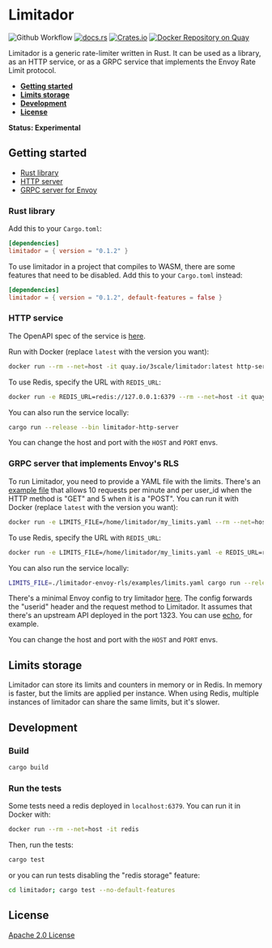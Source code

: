 # Limitador

![Github Workflow](https://github.com/3scale/limitador/workflows/Rust/badge.svg)
[![docs.rs](https://docs.rs/limitador/badge.svg)](https://docs.rs/limitador)
[![Crates.io](https://img.shields.io/crates/v/limitador)](https://crates.io/crates/limitador)
[![Docker Repository on Quay](https://quay.io/repository/3scale/limitador/status
"Docker Repository on Quay")](https://quay.io/repository/3scale/limitador)

Limitador is a generic rate-limiter written in Rust. It can be used as a
library, as an HTTP service, or as a GRPC service that implements the Envoy Rate
Limit protocol.

- [**Getting started**](#getting-started)
- [**Limits storage**](#limits-storage)
- [**Development**](#development)
- [**License**](#license)

**Status: Experimental**

## Getting started

- [Rust library](#rust-library)
- [HTTP server](#http-service)
- [GRPC server for Envoy](#grpc-server-that-implements-envoys-rls)

### Rust library

Add this to your `Cargo.toml`:
```toml
[dependencies]
limitador = { version = "0.1.2" }
```

To use limitador in a project that compiles to WASM, there are some features
that need to be disabled. Add this to your `Cargo.toml` instead:
```toml
[dependencies]
limitador = { version = "0.1.2", default-features = false }
```

### HTTP service

The OpenAPI spec of the service is
[here](limitador-server/docs/http_server_spec.json).

Run with Docker (replace `latest` with the version you want):
```bash
docker run --rm --net=host -it quay.io/3scale/limitador:latest http-server
```

To use Redis, specify the URL with `REDIS_URL`:
```bash
docker run -e REDIS_URL=redis://127.0.0.1:6379 --rm --net=host -it quay.io/3scale/limitador:latest http-server
```

You can also run the service locally:
```bash
cargo run --release --bin limitador-http-server
```

You can change the host and port with the `HOST` and `PORT` envs.

### GRPC server that implements Envoy's RLS

To run Limitador, you need to provide a YAML file with the limits. There's an
[example file](limitador-server/examples/limits.yaml) that allows 10 requests
per minute and per user_id when the HTTP method is "GET" and 5 when it is a
"POST". You can run it with Docker (replace `latest` with the version you want):
```bash
docker run -e LIMITS_FILE=/home/limitador/my_limits.yaml --rm --net=host -it -v $(pwd)/limitador-envoy-rls/examples/limits.yaml:/home/limitador/my_limits.yaml:ro quay.io/3scale/limitador:latest envoy-rls
```

To use Redis, specify the URL with `REDIS_URL`:
```bash
docker run -e LIMITS_FILE=/home/limitador/my_limits.yaml -e REDIS_URL=redis://127.0.0.1:6379 --rm --net=host -it -v $(pwd)/limitador-envoy-rls/examples/limits.yaml:/home/limitador/my_limits.yaml:ro quay.io/3scale/limitador:latest envoy-rls
```

You can also run the service locally:
```bash
LIMITS_FILE=./limitador-envoy-rls/examples/limits.yaml cargo run --release --bin limitador-envoy-rls
```

There's a minimal Envoy config to try limitador
[here](limitador-server/examples/envoy.yaml). The config forwards the
"userid" header and the request method to Limitador. It assumes that there's an
upstream API deployed in the port 1323. You can use
[echo](https://github.com/labstack/echo), for example.

You can change the host and port with the `HOST` and `PORT` envs.

## Limits storage

Limitador can store its limits and counters in memory or in Redis. In memory is
faster, but the limits are applied per instance. When using Redis, multiple
instances of limitador can share the same limits, but it's slower.


## Development

### Build

```bash
cargo build
```

### Run the tests

Some tests need a redis deployed in `localhost:6379`. You can run it in Docker with:
```bash
docker run --rm --net=host -it redis
```

Then, run the tests:

```bash
cargo test
```

or you can run tests disabling the "redis storage" feature:
```bash
cd limitador; cargo test --no-default-features
```

## License

[Apache 2.0 License](LICENSE)
